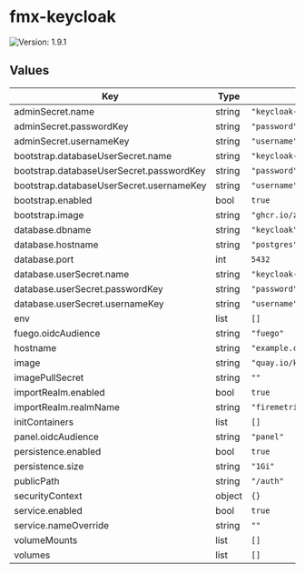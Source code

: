 # fmx-keycloak

![Version: 1.9.1](https://img.shields.io/badge/Version-1.9.1-informational?style=flat-square)

## Values

| Key | Type | Default | Description |
|-----|------|---------|-------------|
| adminSecret.name | string | `"keycloak-admin"` |  |
| adminSecret.passwordKey | string | `"password"` |  |
| adminSecret.usernameKey | string | `"username"` |  |
| bootstrap.databaseUserSecret.name | string | `"keycloak-bootstrap-db-user"` |  |
| bootstrap.databaseUserSecret.passwordKey | string | `"password"` |  |
| bootstrap.databaseUserSecret.usernameKey | string | `"username"` |  |
| bootstrap.enabled | bool | `true` |  |
| bootstrap.image | string | `"ghcr.io/zalando/spilo-17:4.0-p2"` |  |
| database.dbname | string | `"keycloak"` |  |
| database.hostname | string | `"postgres"` |  |
| database.port | int | `5432` |  |
| database.userSecret.name | string | `"keycloak-db-user"` |  |
| database.userSecret.passwordKey | string | `"password"` |  |
| database.userSecret.usernameKey | string | `"username"` |  |
| env | list | `[]` |  |
| fuego.oidcAudience | string | `"fuego"` |  |
| hostname | string | `"example.com"` |  |
| image | string | `"quay.io/keycloak/keycloak:26.3.2"` |  |
| imagePullSecret | string | `""` |  |
| importRealm.enabled | bool | `true` |  |
| importRealm.realmName | string | `"firemetrics"` |  |
| initContainers | list | `[]` |  |
| panel.oidcAudience | string | `"panel"` |  |
| persistence.enabled | bool | `true` |  |
| persistence.size | string | `"1Gi"` |  |
| publicPath | string | `"/auth"` |  |
| securityContext | object | `{}` |  |
| service.enabled | bool | `true` |  |
| service.nameOverride | string | `""` |  |
| volumeMounts | list | `[]` |  |
| volumes | list | `[]` |  |

